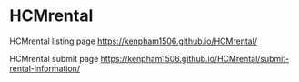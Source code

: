 # HCMrental

HCMrental listing page
https://kenpham1506.github.io/HCMrental/

HCMrental submit page
https://kenpham1506.github.io/HCMrental/submit-rental-information/
